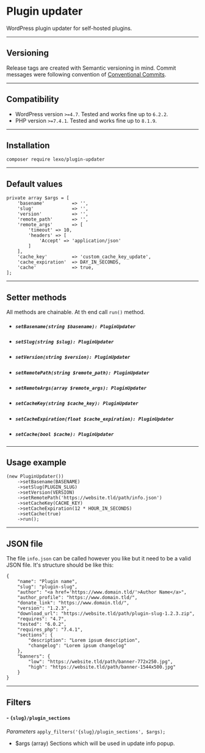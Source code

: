# Plugin updater

WordPress plugin updater for self-hosted plugins.

---
## Versioning
Release tags are created with Semantic versioning in mind. Commit messages were following convention of [Conventional Commits](https://www.conventionalcommits.org/).

---
## Compatibility
- WordPress version `>=4.7`. Tested and works fine up to `6.2.2`.
- PHP version `>=7.4.1`. Tested and works fine up to `8.1.9`.

---
## Installation

`composer require lexo/plugin-updater`

---

## Default values

```
private array $args = [
    'basename'          => '',
    'slug'              => '',
    'version'           => '',
    'remote_path'       => '',
    'remote_args'       => [
        'timeout' => 10,
        'headers' => [
            'Accept' => 'application/json'
        ]
    ],
    'cache_key'         => 'custom_cache_key_update',
    'cache_expiration'  => DAY_IN_SECONDS,
    'cache'             => true,
];
```
---

## Setter methods

All methods are chainable. At th end call `run()` method.

- ##### `setBasename(string $basename): PluginUpdater`
- ##### `setSlug(string $slug): PluginUpdater`
- ##### `setVersion(string $version): PluginUpdater`
- ##### `setRemotePath(string $remote_path): PluginUpdater`
- ##### `setRemoteArgs(array $remote_args): PluginUpdater`
- ##### `setCacheKey(string $cache_key): PluginUpdater`
- ##### `setCacheExpiration(float $cache_expiration): PluginUpdater`
- ##### `setCache(bool $cache): PluginUpdater`
---

## Usage example

```
(new PluginUpdater())
    ->setBasename(BASENAME)
    ->setSlug(PLUGIN_SLUG)
    ->setVersion(VERSION)
    ->setRemotePath('https://website.tld/path/info.json')
    ->setCacheKey(CACHE_KEY)
    ->setCacheExpiration(12 * HOUR_IN_SECONDS)
    ->setCache(true)
    ->run();
```
---
## JSON file
The file `info.json` can be called however you like but it need to be a valid JSON file. It's structure should be like this:

```
{
    "name": "Plugin name",
    "slug": "plugin-slug",
    "author": "<a href='https://www.domain.tld/'>Author Name</a>",
    "author_profile": "https://www.domain.tld/",
    "donate_link": "https://www.domain.tld/",
    "version": "1.2.3",
    "download_url": "https://website.tld/path/plugin-slug-1.2.3.zip",
    "requires": "4.7",
    "tested": "6.0.2",
    "requires_php": "7.4.1",
    "sections": {
        "description": "Lorem ipsum description",
        "changelog": "Lorem ipsum changelog"
    },
    "banners": {
        "low": "https://website.tld/path/banner-772x250.jpg",
        "high": "https://website.tld/path/banner-1544x500.jpg"
    }
}
```

---

## Filters

#### - `{slug}/plugin_sections`
*Parameters*
`apply_filters('{slug}/plugin_sections', $args);`
- $args (array) Sections which will be used in update info popup.
